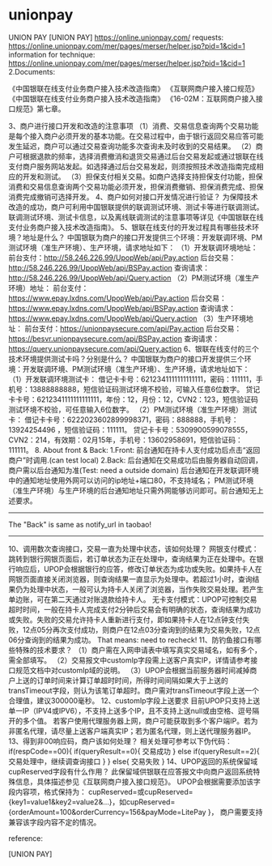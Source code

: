 unionpay
========

UNION PAY
[UNION PAY]
https://online.unionpay.com/
requests:
https://online.unionpay.com/mer/pages/merser/helper.jsp?pid=1&cid=1
information for technique:
https://online.unionpay.com/mer/pages/merser/helper.jsp?pid=1&cid=1
2.Documents:

《中国银联在线支付业务商户接入技术改造指南》
《互联网商户接入接口规范》
《中国银联在线支付业务商户接入技术改造指南》
《16-02M：互联网商户接入接口规范》第七章。

3、商户进行接口开发和改造的注意事项
（1）消费、交易信息查询两个交易功能是每个接入商户必须开发的基本功能。在交易过程中，由于银行返回交易应答可能发生延迟，商户可以通过交易查询功能多次查询未及时收到的交易结果。
（2）商户可根据退款的频率，选择消费撤消和退货交易通过后台交易发起或通过银联在线支付商户服务网站发起。如选择通过后台交易发起，则须按照技术改造指南完成相应的开发和测试。
（3）担保支付相关交易。如商户选择支持担保支付功能，担保消费和交易信息查询两个交易功能必须开发，担保消费撤销、担保消费完成、担保消费完成撤销可选择开发。
4、商户如何对接口开发情况进行验证？
为保障技术改造的成功，商户可利用中国银联提供的联调测试环境、测试卡等进行联调测试。联调测试环境、测试卡信息，以及离线联调测试的注意事项等详见《中国银联在线支付业务商户接入技术改造指南》。
5、银联在线支付的开发过程具有哪些技术环境？地址是什么？
中国银联为商户的接口开发提供三个环境：开发联调环境、PM测试环境（准生产环境）、生产环境，请求地址如下：
（1）开发联调环境地址：
    前台支付：http://58.246.226.99/UpopWeb/api/Pay.action
    后台交易：http://58.246.226.99/UpopWeb/api/BSPay.action
    查询请求：http://58.246.226.99/UpopWeb/api/Query.action
（2）PM测试环境（准生产环境）地址：
    前台支付：https://www.epay.lxdns.com/UpopWeb/api/Pay.action
    后台交易：https://www.epay.lxdns.com/UpopWeb/api/BSPay.action
    查询请求：https://www.epay.lxdns.com/UpopWeb/api/Query.action
（3）生产环境地址：
    前台支付：https://unionpaysecure.com/api/Pay.action
    后台交易：https://besvr.unionpaysecure.com/api/BSPay.action
    查询请求：https://query.unionpaysecure.com/api/Query.action
6、银联在线支付的三个技术环境提供测试卡吗？分别是什么？
中国银联为商户的接口开发提供三个环境：开发联调环境、PM测试环境（准生产环境）、生产环境，请求地址如下：
（1）开发联调环境测试卡：
    借记卡卡号：6212341111111111111，密码：111111，手机号：13888888888，短信验证码测试环境不校验，可输入任意6位数字。
    贷记卡卡号：6212341111111111111，年份：12，月份：12，CVN2：123，短信验证码测试环境不校验，可任意输入6位数字。
（2）PM测试环境（准生产环境）测试卡：
    借记卡卡号：6222023602899998371，密码：888888，手机号：13924254496 ，短信验证码：111111。
    贷记卡卡号：5309900599078555，CVN2：214，有效期：02月15年，手机号：13602958691，短信验证码：111111。
8. About front & Back:
1.Front: 前台通知在持卡人支付成功后点击“返回商户”时调用.(can test local)
2.Back: 后台通知在交易成功后由服务器自动回调，商户需以后台通知为准(Test: need a outside domain)
后台通知在开发联调环境中的通知地址使用外网可以访问的ip地址+端口80，不支持域名；
PM测试环境（准生产环境）与生产环境的后台通知地址只需外网能够访问即可。前台通知无上述要求。
**********************************************
The "Back" is same as notify_url in taobao!
**********************************************
10、调用数次查询接口，交易一直为处理中状态，该如何处理？
网银支付模式：跳转到银行网银页面后，若订单状态为正在处理中，查询结果为正在处理中。在银行响应后，UPOP会根据银行的应答，修改订单状态为成功或失败。如果持卡人在网银页面直接关闭浏览器，则查询结果一直显示为处理中。若超过1小时，查询结果仍为处理中状态，一般可认为持卡人关闭了浏览器，当作失败交易处理。若产生单边账，可在第二天通过对账退款给持卡人。
无卡支付模式：UPOP可控制交易超时时间，一般在持卡人完成支付2分钟后交易会有明确的状态，查询结果为成功或失败。失败的交易允许持卡人重新进行支付，即如果持卡人在12点钟支付失败，12点05分再次支付成功，则商户在12点03分查询到的结果为交易失败，12点06分查询到的结果为成功。
That means: need to recheck!
11、防钓鱼接口有哪些特殊的技术要求？
（1）商户需在入网申请表中填写真实交易域名，如有多个，需全部填写。
（2）交易报文中customIp字段需上送客户真实IP，详情请参考接口规范文档中对customIp域的说明。
（3）UPOP会根据当前服务器时间减掉商户上送的订单时间来计算订单超时时间，所得时间间隔如果大于上送的transTimeout字段，则认为该笔订单超时。商户需对transTimeout字段上送一个合理值，建议300000毫秒。
12、customIp字段上送要求
目前UPOP只支持上送单一IP（IPV4或IPV6），不支持上送多个IP，且不支持上送null或由空格、逗号隔开的多个值。
若客户使用代理服务器上网，商户可能获取到多个客户端IP。若为非匿名代理，请尽量上送客户端真实IP；若为匿名代理，则上送代理服务器IP。
13、得到非00响应码，商户该如何处理？
相关处理可参考以下伪代码：
      if(respCode==00){
          if(queryResult==0){
              交易成功
          }
          else if(queryResult==2){
              交易处理中，继续调查询接口
          }
      }
      else{
          交易失败
      }
14、UPOP返回的系统保留域cupReserved字段有什么作用？
此保留域供银联在应答报文中向商户返回系统特殊信息，具体描述参见《互联网商户接入接口规范》。
UPOP会根据需要添加该字段内容项，格式保持为：
cupReserved=或cupReserved={key1=value1&key2=value2&…}，如cupReserved={orderAmount=100&orderCurrency=156&payMode=LitePay }，
商户需要支持兼容该字段内容不定的情况。

reference:

[UNION PAY]